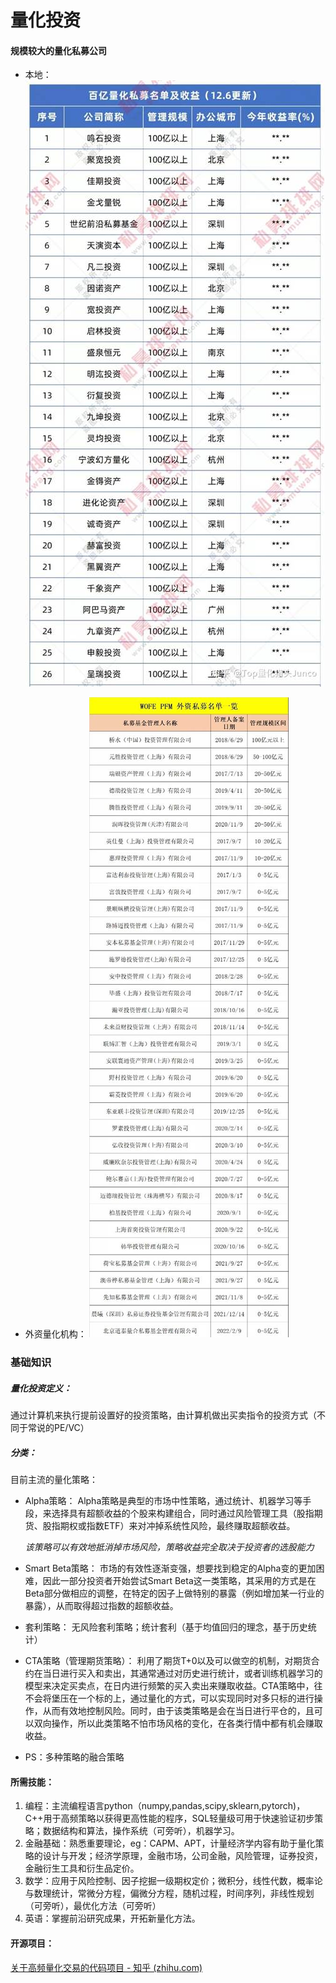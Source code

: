 # 量化投资

#### 规模较大的量化私募公司

+ 本地：
  ![img](clip_image002.jpg)

+ 外资量化机构：
  ![img](clip_image004.jpg)

### 基础知识

##### 量化投资定义：

通过计算机来执行提前设置好的投资策略，由计算机做出买卖指令的投资方式（不同于常说的PE/VC）

##### 分类：

目前主流的量化策略：

+ Alpha策略：
  Alpha策略是典型的市场中性策略，通过统计、机器学习等手段，来选择具有超额收益的个股来构建组合，同时通过风险管理工具（股指期货、股指期权或指数ETF）来对冲掉系统性风险，最终赚取超额收益。

  *该策略可以有效地抵消掉市场风险，策略收益完全取决于投资者的选股能力*

+ Smart Beta策略：
  市场的有效性逐渐变强，想要找到稳定的Alpha变的更加困难，因此一部分投资者开始尝试Smart Beta这一类策略，其采用的方式是在Beta部分做相应的调整，在特定的因子上做特别的暴露（例如增加某一行业的暴露），从而取得超过指数的超额收益。

+ 套利策略：
  无风险套利策略；统计套利（基于均值回归的理念，基于历史统计）

+ CTA策略（管理期货策略）：
  利用了期货T+0以及可以做空的机制，对期货合约在当日进行买入和卖出，其通常通过对历史进行统计，或者训练机器学习的模型来决定买卖点，在日内进行频繁的买入卖出来赚取收益。CTA策略中，往不会将堡压在一个标的上，通过量化的方式，可以实现同时对多只标的进行操作，从而有效地控制风险。同时，由于该类策略是会在当日进行平仓的，且可以双向操作，所以此类策略不怕市场风格的变化，在各类行情中都有机会赚取收益。

+ PS：多种策略的融合策略

#### 所需技能：

1. 编程：主流编程语言python（numpy,pandas,scipy,sklearn,pytorch)，C++用于高频策略以获得更高性能的程序，SQL轻量级可用于快速验证初步策略；数据结构和算法，操作系统（可旁听），机器学习。
2. 金融基础：熟悉重要理论，eg：CAPM、APT，计量经济学内容有助于量化策略的设计与开发；经济学原理，金融市场，公司金融，风险管理，证券投资，金融衍生工具和衍生品定价。
3. 数学：应用于风险控制、因子挖掘一级期权定价；微积分，线性代数，概率论与数理统计，常微分方程，偏微分方程，随机过程，时间序列，非线性规划（可旁听），最优化方法（可旁听）
4. 英语：掌握前沿研究成果，开拓新量化方法。

#### 开源项目：

[关于高频量化交易的代码项目 - 知乎 (zhihu.com)](https://zhuanlan.zhihu.com/p/558902211)
